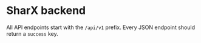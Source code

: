 # SharX backend

All API endpoints start with the `/api/v1` prefix. Every JSON endpoint should return a `success` key.